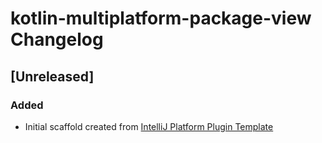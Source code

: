 <!-- Keep a Changelog guide -> https://keepachangelog.com -->

# kotlin-multiplatform-package-view Changelog

## [Unreleased]
### Added
- Initial scaffold created from [IntelliJ Platform Plugin Template](https://github.com/JetBrains/intellij-platform-plugin-template)
